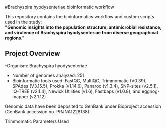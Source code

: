 #Brachyspira hyodysenteriae bioinformatic workflow

This repository contains the bioinformatics workflow and custom scripts used in the study:  
**"Genomic insights into the population structure, antimicrobial resistance, and virulence of Brachyspira hyodysenteriae from diverse geographical regions."**

## Project Overview 
-Organism: Brachyspira hyodysenteriae 
- Number of genomes analyzed: 251
- Bioinformatic tools used: FastQC, MultiQC, Trimmomatic (V0.39), SPAdes (V3.15.5), Prokka (v1.14.6), Panaroo (v1.3.4), SNP-sites (v2.5.1), IQ-TREE (v2.1.4), Newick Utilities (v1.6), Fastbaps (v1.0.8), and eggnog-mapper (v2.1.12)

Genomic data have been deposited to GenBank under Bioproject accession (GenBank accession no. PRJNA1228138). 

Trimmomatic Parameters Used
